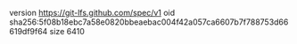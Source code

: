 version https://git-lfs.github.com/spec/v1
oid sha256:5f08b18ebc7a58e0820bbeaebac004f42a057ca6607b7f788753d66619df9f64
size 6410
